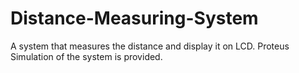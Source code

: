 # Distance-Measuring-System
A system that measures the distance and display it on LCD. Proteus Simulation of the system is provided.
